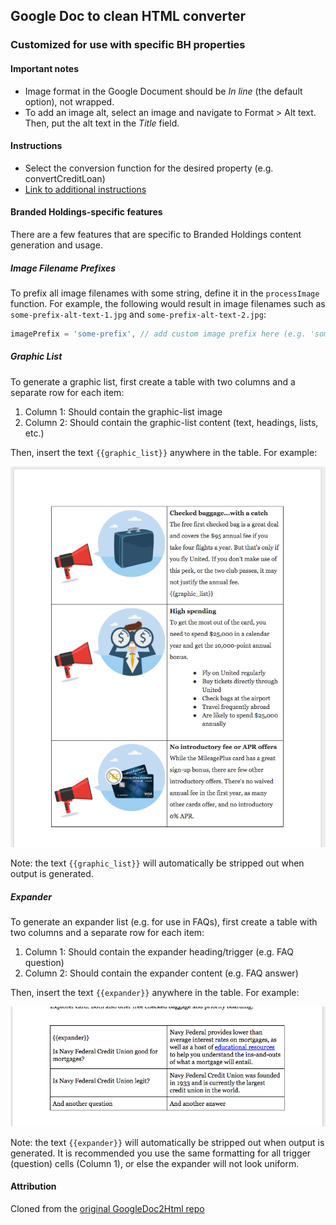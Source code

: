 ## Google Doc to clean HTML converter
### Customized for use with specific BH properties

#### Important notes
* Image format in the Google Document should be _In line_ (the default option), not wrapped.
* To add an image alt, select an image and navigate to Format > Alt text. Then, put the alt text in the _Title_ field.

#### Instructions
* Select the conversion function for the desired property (e.g. convertCreditLoan)
* [Link to additional instructions](https://howchoo.com/g/ymy2zjfjy2j/how-to-export-clean-html-from-google-docs)

#### Branded Holdings-specific features
There are a few features that are specific to Branded Holdings content generation and usage.

##### Image Filename Prefixes
To prefix all image filenames with some string, define it in the `processImage` function. For example, the following would result in image filenames such as `some-prefix-alt-text-1.jpg` and `some-prefix-alt-text-2.jpg`:

```javascript
imagePrefix = 'some-prefix', // add custom image prefix here (e.g. 'some-prefix')
```

##### Graphic List
To generate a graphic list, first create a table with two columns and a separate row for each item:
1. Column 1: Should contain the graphic-list image
1. Column 2: Should contain the graphic-list content (text, headings, lists, etc.)

Then, insert the text `{{graphic_list}}` anywhere in the table. For example:

![Graphic list usage example](/examples/img/example-graphic-list-table.png?raw=true)

Note: the text `{{graphic_list}}` will automatically be stripped out when output is generated.

##### Expander
To generate an expander list (e.g. for use in FAQs), first create a table with two columns and a separate row for each item:
1. Column 1: Should contain the expander heading/trigger (e.g. FAQ question)
1. Column 2: Should contain the expander content (e.g. FAQ answer)

Then, insert the text `{{expander}}` anywhere in the table. For example:

![Graphic list usage example](/examples/img/example-expander-table.png?raw=true)

Note: the text `{{expander}}` will automatically be stripped out when output is generated. It is recommended you use the same formatting for all trigger (question) cells (Column 1), or else the expander will not look uniform.

#### Attribution
Cloned from the [original GoogleDoc2Html repo](https://github.com/thejimbirch/GoogleDoc2Html)

